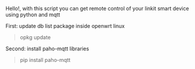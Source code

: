 Hello!, with this script you can get remote control of your linkit smart device using python and mqtt

First: update db list package inside openwrt linux

> opkg update

Second: install paho-mqtt libraries

> pip install paho-mqtt


